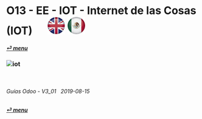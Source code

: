 # O13 - EE - IOT - Internet de las Cosas (IOT) &nbsp;&nbsp;&nbsp;&nbsp; [![en-uk](/doc/img/flg/en-uk-flg-btn-sml.png)](/en-uk/o13/ee/iot/en-uk-o13-ee-iot-internet-of-things-guides.md) [ ![es-mx](/doc/img/flg/es-mx-flg-btn-sml.png)](/es-mx/o13/ee/iot/es-mx-o13-ee-iot-internet-of-things-guides.md)
#### [_&#x23CE; menu_](/es-mx/o13/ee/es-mx-o13-ee-guides-menu.md "Regresar al menú de EE")  
### ![iot](/doc/img/acc/big/iot.png)
[ⱽ¹²³⁴⁵⁶⁷⁸⁹⁰⁻]: # (ⱽ¹²³⁴⁵⁶⁷⁸⁹⁰⁻)

<br>

###### Guías Odoo - V3_01 &nbsp; 2019-08-15  
**[_&#x23CE; menu_](/es-mx/o13/ee/es-mx-o13-ee-guides-menu.md)**  
